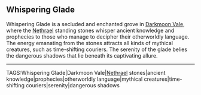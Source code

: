 ## Whispering Glade

Whispering Glade is a secluded and enchanted grove in [Darkmoon Vale](Darkmoon_Vale.md), where the [Nethrael](../Lore/Nethrael.md) standing stones whisper ancient knowledge and prophecies to those who manage to decipher their otherworldly language. The energy emanating from the stones attracts all kinds of mythical creatures, such as time-shifting couriers. The serenity of the glade belies the dangerous shadows that lie beneath its captivating allure.


---

TAGS:Whispering Glade|Darkmoon Vale|[Nethrael](../Lore/Nethrael.md) stones|ancient knowledge|prophecies|otherworldly language|mythical creatures|time-shifting couriers|serenity|dangerous shadows
